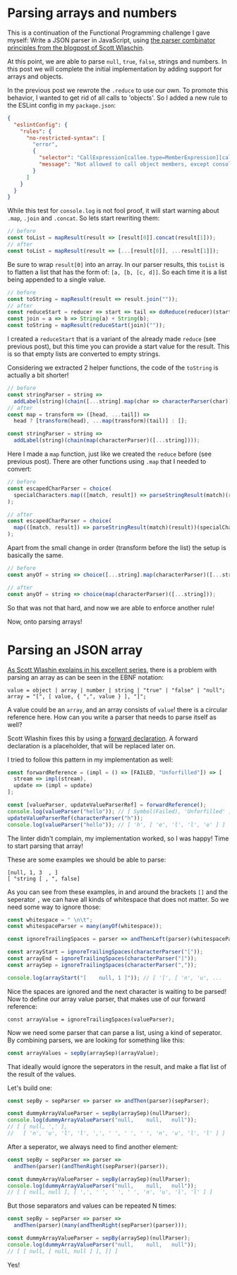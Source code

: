 # Parsing arrays and numbers

This is a continuation of the Functional Programming challenge I gave myself:
Write a JSON parser in JavaScript, using
[the parser combinator principles from the blogpost of Scott Wlaschin](https://fsharpforfunandprofit.com/posts/understanding-parser-combinators/).

At this point, we are able to parse `null`, `true`, `false`, strings and
numbers. In this post we will complete the initial implementation by adding
support for arrays and objects.

In the previous post we rewrote the `.reduce` to use our own. To promote this
behavior, I wanted to get rid of all calls to 'objects'. So I added a new rule
to the ESLint config in my `package.json`:

```json
{
  "eslintConfig": {
    "rules": {
      "no-restricted-syntax": [
        "error",
        {
          "selector": "CallExpression[callee.type=MemberExpression][callee.property.name!='log']",
          "message": "Not allowed to call object members, except console.log()"
        }
      ]
    }
  }
}
```

While this test for `console.log` is not fool proof, it will start warning about
`.map`, `.join` and `.concat`. So lets start rewriting them:

```javascript
// before
const toList = mapResult(result => [result[0]].concat(result[1]));
// after
const toList = mapResult(result => [...[result[0]], ...result[1]]);
```

Be sure to wrap `result[0]` into an array. In our parser results, this `toList`
is to flatten a list that has the form of: `[a, [b, [c, d]]`. So each time it is
a list being appended to a single value.

```javascript
// before
const toString = mapResult(result => result.join(""));
// after
const reduceStart = reducer => start => tail => doReduce(reducer)(start)(tail);
const join = a => b => String(a) + String(b);
const toString = mapResult(reduceStart(join)(""));
```

I created a `reduceStart` that is a variant of the already made `reduce` (see
previous post), but this time you can provide a start value for the result. This
is so that empty lists are converted to empty strings.

Considering we extracted 2 helper functions, the code of the `toString` is
actually a bit shorter!

```javascript
// before
const stringParser = string =>
  addLabel(string)(chain([...string].map(char => characterParser(char))));
// after
const map = transform => ([head, ...tail]) =>
  head ? [transform(head), ...map(transform)(tail)] : [];

const stringParser = string =>
  addLabel(string)(chain(map(characterParser)([...string])));
```

Here I made a `map` function, just like we created the `reduce` before (see
previous post). There are other functions using `.map` that I needed to convert:

```javascript
// before
const escapedCharParser = choice(
  specialCharacters.map(([match, result]) => parseStringResult(match)(result))
);

// after
const escapedCharParser = choice(
  map(([match, result]) => parseStringResult(match)(result))(specialCharacters)
);
```

Apart from the small change in order (transform before the list) the setup is
basically the same.

```javascript
// before
const anyOf = string => choice([...string].map(characterParser)([...string]));

// after
const anyOf = string => choice(map(characterParser)([...string]));
```

So that was not that hard, and now we are able to enforce another rule!

Now, onto parsing arrays!

# Parsing an JSON array

[As Scott Wlashin explains in his excellent series](https://fsharpforfunandprofit.com/posts/understanding-parser-combinators-4/#5-parsing-array),
there is a problem with parsing an array as can be seen in the EBNF notation:

```ebnf
value = object | array | number | string | "true" | "false" | "null";
array = "[", [ value, { ",", value } ], "]";
```

A value could be an `array`, and an array consists of `value`! there is a
circular reference here. How can you write a parser that needs to parse itself
as well?

Scott Wlashin fixes this by using a
[forward declaration](https://en.wikipedia.org/wiki/Forward_declaration). A
forward declaration is a placeholder, that will be replaced later on.

I tried to follow this pattern in my implementation as well:

```javascript
const forwardReference = (impl = () => [FAILED, "Unforfilled"]) => [
  stream => impl(stream),
  update => (impl = update)
];

const [valueParser, updateValueParserRef] = forwardReference();
console.log(valueParser("hello")); // [ Symbol(Failed), 'Unforfilled' ]
updateValueParserRef(characterParser("h"));
console.log(valueParser("hello")); // [ 'h', [ 'e', 'l', 'l', 'o' ] ]
```

The linter didn't complain, my implementation worked, so I was happy! Time to
start parsing that array!

These are some examples we should be able to parse:

```
[null, 1, 3  , ]
[ "string [ , ", false]
```

As you can see from these examples, in and around the brackets `[]` and the
seperator `,` we can have all kinds of whitespace that does not matter. So we
need some way to ignore those:

```javascript
const whitespace = " \n\t";
const whitespaceParser = many(anyOf(whitespace));

const ignoreTrailingSpaces = parser => andThenLeft(parser)(whitespaceParser);

const arrayStart = ignoreTrailingSpaces(characterParser("["));
const arrayEnd = ignoreTrailingSpaces(characterParser("]"));
const arraySep = ignoreTrailingSpaces(characterParser(","));

console.log(arrayStart("[    null, 1 ]")); // [ '[', [ 'n', 'u', ...
```

Nice the spaces are ignored and the next character is waiting to be parsed! Now
to define our array value parser, that makes use of our forward reference:

```javacript
const arrayValue = ignoreTrailingSpaces(valueParser);
```

Now we need some parser that can parse a list, using a kind of seperator. By
combining parsers, we are looking for something like this:

```javascript
const arrayValues = sepBy(arraySep)(arrayValue);
```

That ideally would ignore the seperators in the result, and make a flat list of
the result of the values.

Let's build one:

```javascript
const sepBy = sepParser => parser => andThen(parser)(sepParser);

const dummyArrayValueParser = sepBy(arraySep)(nullParser);
console.log(dummyArrayValueParser("null,    null,   null"));
// [ [ null, ',' ],
//   [ 'n', 'u', 'l', 'l', ',', ' ', ' ', ' ', 'n', 'u', 'l', 'l' ] ]
```

After a seperator, we always need to find another element:

```javascript
const sepBy = sepParser => parser =>
  andThen(parser)(andThenRight(sepParser)(parser));

const dummyArrayValueParser = sepBy(arraySep)(nullParser);
console.log(dummyArrayValueParser("null,    null,   null"));
// [ [ null, null ], [ ',', ' ', ' ', ' ', 'n', 'u', 'l', 'l' ] ]
```

But those separators and values can be repeated N times:

```javascript
const sepBy = sepParser => parser =>
  andThen(parser)(many(andThenRight(sepParser)(parser)));

const dummyArrayValueParser = sepBy(arraySep)(nullParser);
console.log(dummyArrayValueParser("null,    null,   null"));
// [ [ null, [ null, null ] ], [] ]
```

Yes!
